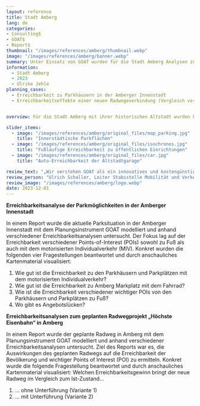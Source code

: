 ```yaml
---
layout: reference
title: Stadt Amberg
lang: de
categories:
- Consulting$
- GOAT$
- Report$
thumbnail: "/images/references/amberg/thumbnail.webp"
image: "/images/references/amberg/banner.webp"
summary: Unter Einsatz von GOAT wurden für die Stadt Amberg Analysen zur Parkraumplanung und der Radwegeplanung erstellt und in Reports aufgearbeitet.
information:
  - Stadt Amberg
  - 2023
  - Ulrike Jehle
planning_cases:
  - Erreichbarkeit zu Parkhäusern in der Amberger Innenstadt
  - Erreichbarkeitseffekte einer neuen Radwegeverbindung (Vergleich verschiedener Varianten)


overview: Für die Stadt Amberg mit ihrer historischen Altstadt wurden bisher zwei Reports unter Einsatz von GOAT erstellt. In dem ersten Report wurde untersucht, wie gut die verschiedenen Ziele in der Amberger Innenstadt von den Parkmöglichkeiten aus erreichbar sind. In dem zweiten Report wurden verschiedene Varianten einer neuen Radwegeverbindung analysiert und gegenübergestellt.

slider_items:
  - image: "/images/references/amberg/original_files/map_parking.jpg"
    title: "Innerstädtische Parkflächen"
  - image: "/images/references/amberg/original_files/isochrones.jpg"
    title: "Fußläufige Erreichbarkeit zu öffentlichen Einrichtungen"
  - image: "/images/references/amberg/original_files/car.jpg"
    title: "Auto-Erreichbarkeit der Altstadtgarage"

review_text: "„Wir verstehen GOAT als ein innovatives und kostengünstiges Analyseinstrument um gute Argumente für eine zukunftsgerichtete, moderne Mobilität zu finden. Dank der guten Betreuung durch das Team von Plan4Better haben wir einen schnellen und umfassenden Überblick der verkehrlichen Erreichbarkeit aller wichtigen Point of Interest unserer Amberger Innenstadt erhalten. Sei es zu Fuß, mit dem Rad oder mit dem Auto.”"
review_person: "Ulrich Schaller, Leiter Stabsstelle Mobilität und Verkehr, Stadt Amberg"
review_image: "/images/references/amberg/logo.webp"
date: 2023-12-01
---
```


**Erreichbarkeitsanalyse der Parkmöglichkeiten in der Amberger Innenstadt**

In einem Report wurde die aktuelle Parksituation in der Amberger Innenstadt mit dem Planungsinstrument GOAT modelliert und anhand verschiedener Erreichbarkeitsanalysen untersucht. Der Fokus lag auf der Erreichbarkeit verschiedener Points-of-Interest (POIs) sowohl zu Fuß als auch mit dem motorisierten Individualverkehr (MIV). Konkret wurden die folgenden vier Fragestellungen beantwortet und durch anschauliches Kartenmaterial visualisiert:
1. Wie gut ist die Erreichbarkeit zu den Parkhäusern und Parkplätzen mit dem motorisierten Individualverkehr?
2. Wie gut ist die Erreichbarkeit zu Amberg Markplatz mit dem Fahrrad?
3. Wie ist die Erreichbarkeit verschiedener wichtiger POIs von den Parkhäusern und Parkplätzen zu Fuß?
4. Wo gibt es Angebotslücken?

**Erreichbarkeitsanalysen zum geplanten Radwegprojekt „Höchste Eisenbahn“ in Amberg**

In einem Report wurde der geplante Radweg in Amberg mit dem Planungsinstrument GOAT modelliert und anhand verschiedener Erreichbarkeitsanalysen untersucht. Ziel des Reports war es, die Auswirkungen des geplanten Radwegs auf die Erreichbarkeit der Bevölkerung und wichtiger Points of Interest (POI) zu ermitteln.
Konkret wurde die folgende Fragestellung beantwortet und durch anschauliches Kartenmaterial visualisiert:
Welchen Erreichbarkeitsgewinn bringt der neue Radweg im Vergleich zum Ist-Zustand...
1. … ohne Unterführung (Variante 1)
2. … mit Unterführung (Variante 2)
